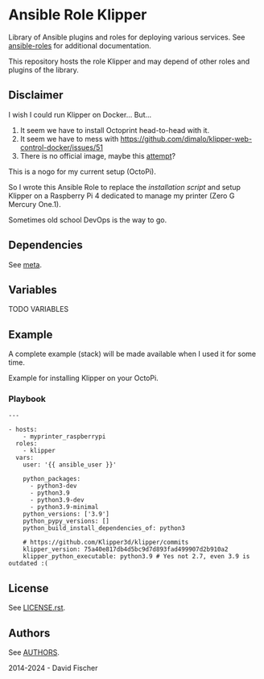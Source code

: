 # Ansible Role Klipper

Library of Ansible plugins and roles for deploying various services.
See [ansible-roles](https://github.com/davidfischer-ch/ansible-roles) for additional documentation.

This repository hosts the role Klipper and may depend of other roles and plugins of the library.

## Disclaimer

I wish I could run Klipper on Docker... But...

1. It seem we have to install Octoprint head-to-head with it.
2. It seem we have to mess with https://github.com/dimalo/klipper-web-control-docker/issues/51
3. There is no official image, maybe this [attempt](https://github.com/dimalo/klipper-web-control-docker)?

This is a nogo for my current setup (OctoPi).

So I wrote this Ansible Role to replace the *installation script* and setup Klipper on a Raspberry Pi 4 dedicated to manage my printer (Zero G Mercury One.1).

Sometimes old school DevOps is the way to go.

## Dependencies

See [meta](meta/main.yml).

## Variables

TODO VARIABLES

## Example

A complete example (stack) will be made available when I used it for some time.

Example for installing Klipper on your OctoPi.

### Playbook

```
---

- hosts:
    - myprinter_raspberrypi
  roles:
    - klipper
  vars:
    user: '{{ ansible_user }}'

    python_packages:
      - python3-dev
      - python3.9
      - python3.9-dev
      - python3.9-minimal
    python_versions: ['3.9']
    python_pypy_versions: []
    python_build_install_dependencies_of: python3

    # https://github.com/Klipper3d/klipper/commits
    klipper_version: 75a40e817db4d5bc9d7d893fad499907d2b910a2
    klipper_python_executable: python3.9 # Yes not 2.7, even 3.9 is outdated :(
```

## License

See [LICENSE.rst](LICENSE.rst).

## Authors

See [AUTHORS](AUTHORS).

2014-2024 - David Fischer
